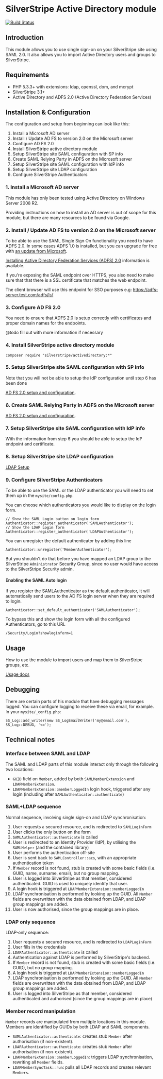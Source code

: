 # SilverStripe Active Directory module

[![Build Status](https://secure.travis-ci.org/silverstripe/silverstripe-activedirectory.svg)](https://travis-ci.org/silverstripe/silverstripe-activedirectory)

## Introduction

This module allows you to use single sign-on on your SilverStripe site using SAML 2.0.
It also allows you to import Active Directory users and groups to SilverStripe.

## Requirements

 * PHP 5.3.3+ with extensions: ldap, openssl, dom, and mcrypt
 * SilverStripe 3.1+
 * Active Directory and ADFS 2.0 (Active Directory Federation Services)
 
## Installation & Configuration

The configuration and setup from beginning can look like this:

 1. Install a Microsoft AD server
 2. Install / Update AD FS to version 2.0 on the Microsoft server
 3. Configure AD FS 2.0
 4. Install SilverStripe active directory module
 5. Setup SilverStripe site SAML configuration with SP info
 6. Create SAML Relying Party in ADFS on the Microsoft server
 7. Setup SilverStripe site SAML configuration with IdP info
 8. Setup SilverStripe site LDAP configuration
 9. Configure SilverStripe Authenticators

### 1. Install a Microsoft AD server

This module has only been tested using Active Directory on Windows Server 2008 R2.

Providing instructions on how to install an AD server is out of scope for this module,
but there are many resources to be found via Google.

### 2. Install / Update AD FS to version 2.0 on the Microsoft server

To be able to use the SAML Single Sign On functionality you need to have ADFS 2.0.
In some cases ADFS 1.0 is installed, but you can upgrade for free with [an update from Microsoft](http://www.microsoft.com/en-us/download/details.aspx?id=10909).

[Installing Active Directory Federation Services (ADFS) 2.0](http://pipe2text.com/?page_id=285) information is available.

If you're exposing the SAML endpoint over HTTPS, you also need to make sure that that there is a SSL certificate that matches the web endpoint.

The client browser will use this endpoint for SSO purposes e.g: https://adfs-server.test.com/adfs/ls/

### 3. Configure AD FS 2.0

You need to ensure that ADFS 2.0 is setup correctly with certificates and proper domain names for the endpoints.

@todo fill out with more information if necessary

### 4. Install SilverStripe active directory module

	composer require "silverstripe/activedirectory:*"

### 5. Setup SilverStripe site SAML configuration with SP info

Note that you will not be able to setup the IdP configuration until step 6 has been done

[AD FS 2.0 setup and configuration](docs/en/saml_setup.md).

### 6. Create SAML Relying Party in ADFS on the Microsoft server

[AD FS 2.0 setup and configuration](docs/en/adfs_setup.md).

### 7. Setup SilverStripe site SAML configuration with IdP info
 
With the information from step 6 you should be able to setup the IdP endpoint and certificate.

### 8. Setup SilverStripe site LDAP configuration

[LDAP Setup](docs/en/ldap_setup.md)

### 9. Configure SilverStripe Authenticators

To be able to use the SAML or the LDAP authenticator you will need to set them up in the
`mysite/config.php`.

You can choose which authenticators you would like to display on the login form.

	// Show the SAML Login button on login form
	Authenticator::register_authenticator('SAMLAuthenticator');
	// Show the LDAP Login form
	Authenticator::register_authenticator('LDAPAuthenticator');

You can unregister the default authenticator by adding this line

	Authenticator::unregister('MemberAuthenticator');

But you shouldn't do that before you have mapped an LDAP group to the SilverStripe `Administrator`
Security Group, since no user would have access to the SilverStripe Security admin.

#### Enabling the SAML Auto login

If you register the SAMLAuthenticator as the default authenticator, it will automatically send users
to the AD FS login server when they are required to login.

	Authenticator::set_default_authenticator('SAMLAuthenticator');
	
To bypass this and show the login form with all the configured Authenticators, go to this URL

	/Security/Login?showloginform=1

## Usage

How to use the module to import users and map them to SilverStripe groups, etc.

[Usage docs](docs/en/usage.md)

## Debugging

There are certain parts of his module that have debugging messages logged. You can configure logging to receive
these via email, for example. In your `mysite/_config.php`:

	SS_Log::add_writer(new SS_LogEmailWriter('my@email.com'), SS_Log::DEBUG, '<=');

## Technical notes

### Interface between SAML and LDAP

The SAML and LDAP parts of this module interact only through the following two locations:

* `GUID` field on `Member`, added by both `SAMLMemberExtension` and `LDAPMemberExtension`.
* `LDAPMemberExtension::memberLoggedIn` login hook, triggered after any login (including after
`SAMLAuthenticator::authenticate`)

### SAML+LDAP sequence

Normal sequence, involving single sign-on and LDAP synchronisation:

1. User requests a secured resource, and is redirected to `SAMLLoginForm`
1. User clicks the only button on the form
1. `SAMLAuthenticator::authenticate` is called
1. User is redirected to an Identity Provider (IdP), by utilising the `SAMLHelper` (and the contained library)
1. User performs the authentication off-site
1. User is sent back to `SAMLController::acs`, with an appropriate authentication token
1. If `Member` record is not found, stub is created with some basic fields (i.e. GUID, name, surname, email), but no group
mapping.
1. User is logged into SilverStripe as that member, considered authenticated. GUID is used to uniquely identify that
user.
1. A login hook is triggered at `LDAPMemberExtension::memberLoggedIn`
1. LDAP synchronisation is performed by looking up the GUID. All `Member` fields are overwritten with the data obtained
from LDAP, and LDAP group mappings are added.
1. User is now authorised, since the group mappings are in place.

### LDAP only sequence

LDAP-only sequence:

1. User requests a secured resource, and is redirected to `LDAPLoginForm`
1. User fills in the credentials
1. `LDAPAuthenticator::authenticate` is called
1. Authentication against LDAP is performed by SilverStripe's backend.
1. If `Member` record is not found, stub is created with some basic fields (i.e. GUID), but no group mapping.
1. A login hook is triggered at `LDAPMemberExtension::memberLoggedIn`
1. LDAP synchronisation is performed by looking up the GUID. All `Member` fields are overwritten with the data obtained
from LDAP, and LDAP group mappings are added.
1. User is logged into SilverStripe as that member, considered authenticated and authorised (since the group mappings
are in place)

### Member record manipulation

`Member` records are manipulated from multiple locations in this module. Members are identified by GUIDs by both LDAP
and SAML components.

* `SAMLAuthenticator::authenticate`: creates stub `Member` after authorisation (if non-existent).
* `LDAPAuthenticator::authenticate`: creates stub `Member` after authorisation (if non-existent).
* `LDAPMemberExtension::memberLoggedIn`: triggers LDAP synchronisation, rewriting all `Member` fields.
* `LDAPMemberSyncTask::run`: pulls all LDAP records and creates relevant `Members`.

